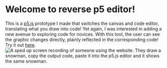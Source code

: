 # Welcome to reverse p5 editor!
This is a [p5.js](https://p5js.org/) prototype I made that switches the canvas and code editor, translating what you draw into code! Yet again, I was interested in adding a new avenue to exploring code for novices. With this tool, the user can see the graphic changes directly, plainly reflected in the corresponding code! Try it out [here](https://willallstet.github.io/reverse-p5-editor/).
![A sped up screen recording of someone using the website. They draw a snowman, copy the output code, paste it into the p5.js editor and it shows the same snowman.](https://github.com/user-attachments/assets/1d944e2b-9d85-493e-b577-71eb21b83cc0)
